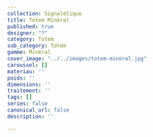 ```yaml
---
collection: Signalétique
title: Totem Minéral
published: true
designer: "?"
category: Totem
sub_category: Totem
gamme: Minéral
cover_image: "../../images/totem-mineral.jpg"
caroussel: []
materiau: ''
poids: ''
dimensions: ''
traitement: ''
tags: []
series: false
canonical_url: false
description: ''

---
```

